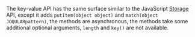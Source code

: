 The key-value API has the same surface similar to the JavaScript [Storage](https://developer.mozilla.org/en-US/docs/Web/API/Storage) API, except it adds `putItem(object object)` and `match(object JOQULARpattern)`, the methods are asynchronous, the methods take some additional optional arguments, `length` and `key()` are not available.

